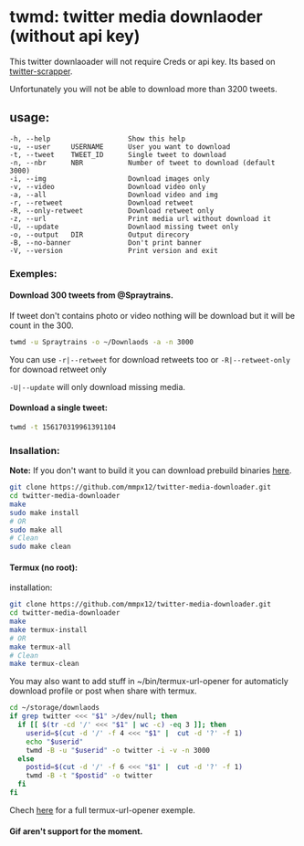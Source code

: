 # twmd: twitter media downlaoder (without api key)

This twitter downlaoader will not require Creds or api key. Its based on [twitter-scrapper](https://github.com/n0madic/twitter-scraper). 

Unfortunately you will not be able to download more than 3200 tweets.


## usage: 

```
-h, --help                   Show this help
-u, --user     USERNAME      User you want to download
-t, --tweet    TWEET_ID      Single tweet to download
-n, --nbr      NBR           Number of tweet to download (default 3000)
-i, --img                    Download images only
-v, --video                  Download video only
-a, --all                    Download video and img
-r, --retweet                Download retweet
-R, --only-retweet           Download retweet only
-z, --url                    Print media url without download it
-U, --update                 Downlaod missing tweet only
-o, --output   DIR           Output direcory
-B, --no-banner              Don't print banner
-V, --version                Print version and exit
```


### Exemples:

#### Download 300 tweets from @Spraytrains.

If tweet don't contains photo or video nothing will be download but it will be count in the 300.

```sh
twmd -u Spraytrains -o ~/Downlaods -a -n 3000
```

You can use `-r|--retweet` for download retweets too or `-R|--retweet-only` for downoad retweet only

`-U|--update` will only download missing media.

#### Download a single tweet:

```sh
twmd -t 156170319961391104
```

### Insallation:

**Note:** If you don't want to build it you can download prebuild binaries [here](https://github.com/mmpx12/twitter-media-downloader/releases/latest).


```sh
git clone https://github.com/mmpx12/twitter-media-downloader.git
cd twitter-media-downloader
make
sudo make install
# OR
sudo make all
# Clean
sudo make clean
```

#### Termux (no root):

installation: 

```sh
git clone https://github.com/mmpx12/twitter-media-downloader.git
cd twitter-media-downloader
make
make termux-install
# OR
make termux-all
# Clean
make termux-clean
```

You may also want to add stuff in ~/bin/termux-url-opener for automaticly download profile or post when share with termux.

```sh
cd ~/storage/downlaods
if grep twitter <<< "$1" >/dev/null; then
  if [[ $(tr -cd '/' <<< "$1" | wc -c) -eq 3 ]]; then
    userid=$(cut -d '/' -f 4 <<< "$1" |  cut -d '?' -f 1)
    echo "$userid"
    twmd -B -u "$userid" -o twitter -i -v -n 3000
  else 
    postid=$(cut -d '/' -f 6 <<< "$1" |  cut -d '?' -f 1)
    twmd -B -t "$postid" -o twitter
  fi
fi
```


Chech [here](https://gist.github.com/mmpx12/f0741d40909ed3f182fd6f9b33b580d7) for a full termux-url-opener exemple.


#### Gif aren't support for the moment.
